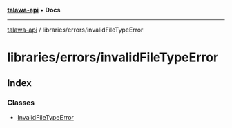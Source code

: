 [**talawa-api**](../../../README.md) • **Docs**

***

[talawa-api](../../../modules.md) / libraries/errors/invalidFileTypeError

# libraries/errors/invalidFileTypeError

## Index

### Classes

- [InvalidFileTypeError](classes/InvalidFileTypeError.md)
